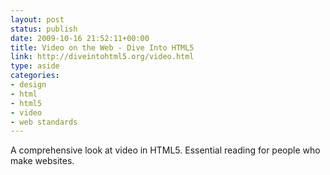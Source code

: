 ```yaml
---
layout: post
status: publish
date: 2009-10-16 21:52:11+00:00
title: Video on the Web - Dive Into HTML5
link: http://diveintohtml5.org/video.html
type: aside
categories:
- design
- html
- html5
- video
- web standards
---
```


A comprehensive look at video in HTML5. Essential reading for people who make websites.
